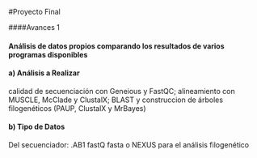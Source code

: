 #Proyecto Final 


####Avances 1


#### Análisis de datos propios comparando los resultados de varios programas disponibles

#### a) Análisis a Realizar 
calidad de secuenciación con Geneious y FastQC; alineamiento con MUSCLE, McClade y ClustalX; BLAST y construccion de árboles filogenéticos (PAUP, ClustalX y MrBayes)


#### b) Tipo de Datos
Del secuenciador: .AB1
fastQ
fasta o NEXUS para el análisis filogenético